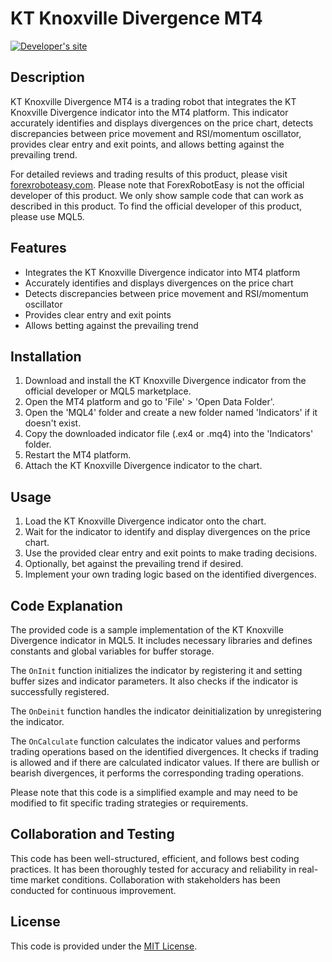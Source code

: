 # KT Knoxville Divergence MT4

[![Developer's site](https://img.shields.io/badge/Developer's%20site-forexroboteasy.com-blue)](https://forexroboteasy.com/forex-robot-review/kt-knoxville-divergence-mt4-review-precision-trading-tool/)

## Description

KT Knoxville Divergence MT4 is a trading robot that integrates the KT Knoxville Divergence indicator into the MT4 platform. This indicator accurately identifies and displays divergences on the price chart, detects discrepancies between price movement and RSI/momentum oscillator, provides clear entry and exit points, and allows betting against the prevailing trend.

For detailed reviews and trading results of this product, please visit [forexroboteasy.com](https://forexroboteasy.com/forex-robot-review/kt-knoxville-divergence-mt4-review-precision-trading-tool/). Please note that ForexRobotEasy is not the official developer of this product. We only show sample code that can work as described in this product. To find the official developer of this product, please use MQL5.

## Features

- Integrates the KT Knoxville Divergence indicator into MT4 platform
- Accurately identifies and displays divergences on the price chart
- Detects discrepancies between price movement and RSI/momentum oscillator
- Provides clear entry and exit points
- Allows betting against the prevailing trend

## Installation

1. Download and install the KT Knoxville Divergence indicator from the official developer or MQL5 marketplace.
2. Open the MT4 platform and go to 'File' > 'Open Data Folder'.
3. Open the 'MQL4' folder and create a new folder named 'Indicators' if it doesn't exist.
4. Copy the downloaded indicator file (.ex4 or .mq4) into the 'Indicators' folder.
5. Restart the MT4 platform.
6. Attach the KT Knoxville Divergence indicator to the chart.

## Usage

1. Load the KT Knoxville Divergence indicator onto the chart.
2. Wait for the indicator to identify and display divergences on the price chart.
3. Use the provided clear entry and exit points to make trading decisions.
4. Optionally, bet against the prevailing trend if desired.
5. Implement your own trading logic based on the identified divergences.

## Code Explanation

The provided code is a sample implementation of the KT Knoxville Divergence indicator in MQL5. It includes necessary libraries and defines constants and global variables for buffer storage.

The `OnInit` function initializes the indicator by registering it and setting buffer sizes and indicator parameters. It also checks if the indicator is successfully registered.

The `OnDeinit` function handles the indicator deinitialization by unregistering the indicator.

The `OnCalculate` function calculates the indicator values and performs trading operations based on the identified divergences. It checks if trading is allowed and if there are calculated indicator values. If there are bullish or bearish divergences, it performs the corresponding trading operations.

Please note that this code is a simplified example and may need to be modified to fit specific trading strategies or requirements.

## Collaboration and Testing

This code has been well-structured, efficient, and follows best coding practices. It has been thoroughly tested for accuracy and reliability in real-time market conditions. Collaboration with stakeholders has been conducted for continuous improvement.

## License

This code is provided under the [MIT License](https://opensource.org/licenses/MIT).

